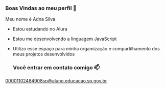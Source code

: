 ### Boas Vindas ao meu perfil 💙
Meu nome é Adna Silva

- Estou estudando no Alura
- Estou me desenvolvendo a linguagem JavaScript
- Utilizo esse espaço para minha orgamização e compartilhamento dos meus projetos desenvolvidos

  ### Você entrar em contato comigo 📫
00001102484908sp@aluno.educacao.sp.gov.br  
